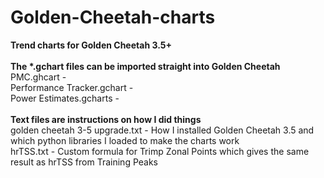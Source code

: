 # Golden-Cheetah-charts
<b>Trend charts for Golden Cheetah 3.5+</b><br/>
<br/>
<b>The *.gchart files can be imported straight into Golden Cheetah</b><br/>
PMC.ghcart - <br/>
Performance Tracker.gchart - <br/>
Power Estimates.gcharts - <br/>
<br/>
<b>Text files are instructions on how I did things</b><br/>
golden cheetah 3-5 upgrade.txt - How I installed Golden Cheetah 3.5 and which python libraries I loaded to make the charts work<br/>
hrTSS.txt - Custom formula for Trimp Zonal Points which gives the same result as hrTSS from Training Peaks<br/>
